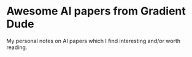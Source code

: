 # Awesome AI papers from Gradient Dude

My personal notes on AI papers which I find interesting and/or worth reading.